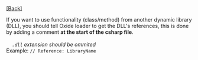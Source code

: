 [[Back]](../README.md)

If you want to use functionality (class/method) from another dynamic library (DLL), you should tell Oxide loader to get the DLL's references, this is done by adding a comment **at the start of the csharp file**.</br>
</br>
&nbsp;&nbsp;&nbsp;&nbsp;*`.dll` extension should be ommited*
</br>
Example: `// Reference: LibraryName`</br>
